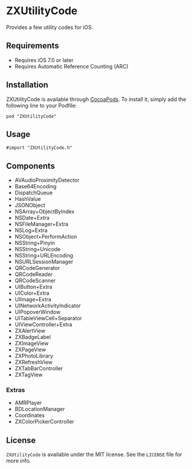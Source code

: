 ZXUtilityCode
===============
Provides a few utility codes for iOS.

## Requirements

* Requires iOS 7.0 or later
* Requires Automatic Reference Counting (ARC)

## Installation

ZXUtilityCode is available through [CocoaPods](http://cocoapods.org). To install it, simply add the following line to your Podfile:

```
pod "ZXUtilityCode"
```

## Usage

```
#import "ZXUtilityCode.h"
```

## Components

* AVAudioProximityDetector
* Base64Encoding
* DispatchQueue
* HashValue
* JSONObject
* NSArray+ObjectByIndex
* NSDate+Extra
* NSFileManager+Extra
* NSLog+Extra
* NSObject+PerformAction
* NSString+Pinyin
* NSString+Unicode
* NSString+URLEncoding
* NSURLSessionManager
* QRCodeGenerator
* QRCodeReader
* QRCodeScanner
* UIButton+Extra
* UIColor+Extra
* UIImage+Extra
* UINetworkActivityIndicator
* UIPopoverWindow
* UITableViewCell+Separator
* UIViewController+Extra
* ZXAlertView
* ZXBadgeLabel
* ZXImageView
* ZXPageView
* ZXPhotoLibrary
* ZXRefreshView
* ZXTabBarController
* ZXTagView

### Extras

* AMRPlayer
* BDLocationManager
* Coordinates
* ZXColorPickerController

## License

`ZXUtilityCode` is available under the MIT license. See the `LICENSE` file for more info.
